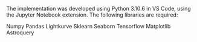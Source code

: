 The implementation was developed using Python 3.10.6 in VS Code, using the Jupyter Notebook extension. The following libraries are required: 

Numpy 
Pandas 
Lightkurve 
Sklearn 
Seaborn 
Tensorflow 
Matplotlib 
Astroquery 
